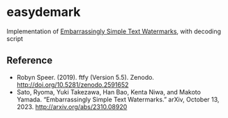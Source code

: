 # easydemark
Implementation of [Embarrassingly Simple Text Watermarks](https://paperswithcode.com/paper/embarrassingly-simple-text-watermarks), with decoding script

## Reference
- Robyn Speer. (2019). ftfy (Version 5.5). Zenodo. <http://doi.org/10.5281/zenodo.2591652>
- Sato, Ryoma, Yuki Takezawa, Han Bao, Kenta Niwa, and Makoto Yamada. “Embarrassingly Simple Text Watermarks.” arXiv, October 13, 2023. <http://arxiv.org/abs/2310.08920>
